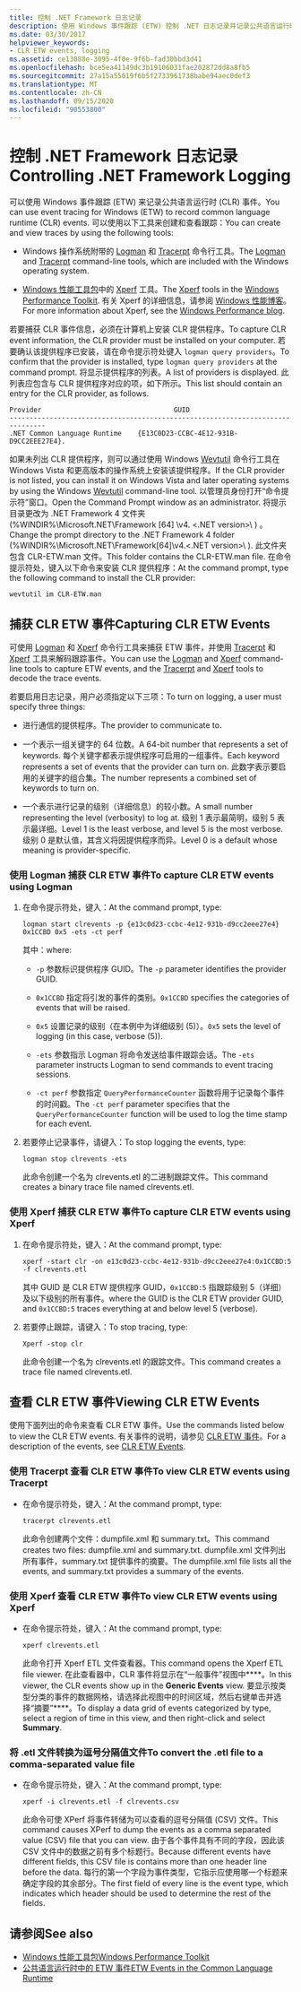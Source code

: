 ```yaml
---
title: 控制 .NET Framework 日志记录
description: 使用 Windows 事件跟踪 (ETW) 控制 .NET 日志记录并记录公共语言运行时 (CLR) 事件。 使用 Logman、Tracerpt 和 Xperf 等工具。
ms.date: 03/30/2017
helpviewer_keywords:
- CLR ETW events, logging
ms.assetid: ce13088e-3095-4f0e-9f6b-fad30bbd3d41
ms.openlocfilehash: bce5ea41149dc3b19106031fae202872dd8a8fb5
ms.sourcegitcommit: 27a15a55019f6b5f2733961738babe94aec0def3
ms.translationtype: MT
ms.contentlocale: zh-CN
ms.lasthandoff: 09/15/2020
ms.locfileid: "90553800"
---
```

# <a name="controlling-net-framework-logging"></a><span data-ttu-id="6238d-104">控制 .NET Framework 日志记录</span><span class="sxs-lookup"><span data-stu-id="6238d-104">Controlling .NET Framework Logging</span></span>

<span data-ttu-id="6238d-105">可以使用 Windows 事件跟踪 (ETW) 来记录公共语言运行时 (CLR) 事件。</span><span class="sxs-lookup"><span data-stu-id="6238d-105">You can use event tracing for Windows (ETW) to record common language runtime (CLR) events.</span></span> <span data-ttu-id="6238d-106">可以使用以下工具来创建和查看跟踪：</span><span class="sxs-lookup"><span data-stu-id="6238d-106">You can create and view traces by using the following tools:</span></span>

- <span data-ttu-id="6238d-107">Windows 操作系统附带的 [Logman](/windows-server/administration/windows-commands/logman) 和 [Tracerpt](/windows-server/administration/windows-commands/tracerpt_1) 命令行工具。</span><span class="sxs-lookup"><span data-stu-id="6238d-107">The [Logman](/windows-server/administration/windows-commands/logman) and [Tracerpt](/windows-server/administration/windows-commands/tracerpt_1) command-line tools, which are included with the Windows operating system.</span></span>

- <span data-ttu-id="6238d-108">[Windows 性能工具包](/windows-hardware/test/wpt/)中的 [Xperf](/windows-hardware/test/wpt/xperf-command-line-reference) 工具。</span><span class="sxs-lookup"><span data-stu-id="6238d-108">The [Xperf](/windows-hardware/test/wpt/xperf-command-line-reference) tools in the [Windows Performance Toolkit](/windows-hardware/test/wpt/).</span></span> <span data-ttu-id="6238d-109">有关 Xperf 的详细信息，请参阅 [Windows 性能博客](/archive/blogs/pigscanfly/)。</span><span class="sxs-lookup"><span data-stu-id="6238d-109">For more information about Xperf, see the [Windows Performance blog](/archive/blogs/pigscanfly/).</span></span>

<span data-ttu-id="6238d-110">若要捕获 CLR 事件信息，必须在计算机上安装 CLR 提供程序。</span><span class="sxs-lookup"><span data-stu-id="6238d-110">To capture CLR event information, the CLR provider must be installed on your computer.</span></span> <span data-ttu-id="6238d-111">若要确认该提供程序已安装，请在命令提示符处键入 `logman query providers`。</span><span class="sxs-lookup"><span data-stu-id="6238d-111">To confirm that the provider is installed, type `logman query providers` at the command prompt.</span></span> <span data-ttu-id="6238d-112">将显示提供程序的列表。</span><span class="sxs-lookup"><span data-stu-id="6238d-112">A list of providers is displayed.</span></span> <span data-ttu-id="6238d-113">此列表应包含与 CLR 提供程序对应的项，如下所示。</span><span class="sxs-lookup"><span data-stu-id="6238d-113">This list should contain an entry for the CLR provider, as follows.</span></span>

```output
Provider                                 GUID
-------------------------------------------------------------------------------
.NET Common Language Runtime    {E13C0D23-CCBC-4E12-931B-D9CC2EEE27E4}.
```

<span data-ttu-id="6238d-114">如果未列出 CLR 提供程序，则可以通过使用 Windows [Wevtutil](/windows-server/administration/windows-commands/wevtutil) 命令行工具在 Windows Vista 和更高版本的操作系统上安装该提供程序。</span><span class="sxs-lookup"><span data-stu-id="6238d-114">If the CLR provider is not listed, you can install it on Windows Vista and later operating systems by using the Windows [Wevtutil](/windows-server/administration/windows-commands/wevtutil) command-line tool.</span></span> <span data-ttu-id="6238d-115">以管理员身份打开“命令提示符”窗口。</span><span class="sxs-lookup"><span data-stu-id="6238d-115">Open the Command Prompt window as an administrator.</span></span> <span data-ttu-id="6238d-116">将提示目录更改为 .NET Framework 4 文件夹 (%WINDIR%\Microsoft.NET\Framework [64] \v4. \<.NET version>\ ) 。</span><span class="sxs-lookup"><span data-stu-id="6238d-116">Change the prompt directory to the .NET Framework 4 folder (%WINDIR%\Microsoft.NET\Framework[64]\v4.\<.NET version>\ ).</span></span> <span data-ttu-id="6238d-117">此文件夹包含 CLR-ETW.man 文件。</span><span class="sxs-lookup"><span data-stu-id="6238d-117">This folder contains the CLR-ETW.man file.</span></span> <span data-ttu-id="6238d-118">在命令提示符处，键入以下命令来安装 CLR 提供程序：</span><span class="sxs-lookup"><span data-stu-id="6238d-118">At the command prompt, type the following command to install the CLR provider:</span></span>

`wevtutil im CLR-ETW.man`

## <a name="capturing-clr-etw-events"></a><span data-ttu-id="6238d-119">捕获 CLR ETW 事件</span><span class="sxs-lookup"><span data-stu-id="6238d-119">Capturing CLR ETW Events</span></span>

<span data-ttu-id="6238d-120">可使用 [Logman](/windows-server/administration/windows-commands/logman) 和 [Xperf](/windows-hardware/test/wpt/xperf-command-line-reference) 命令行工具来捕获 ETW 事件，并使用 [Tracerpt](/windows-server/administration/windows-commands/tracerpt_1) 和 [Xperf](/windows-hardware/test/wpt/xperf-command-line-reference) 工具来解码跟踪事件。</span><span class="sxs-lookup"><span data-stu-id="6238d-120">You can use the [Logman](/windows-server/administration/windows-commands/logman) and [Xperf](/windows-hardware/test/wpt/xperf-command-line-reference) command-line tools to capture ETW events, and the [Tracerpt](/windows-server/administration/windows-commands/tracerpt_1) and [Xperf](/windows-hardware/test/wpt/xperf-command-line-reference) tools to decode the trace events.</span></span>

<span data-ttu-id="6238d-121">若要启用日志记录，用户必须指定以下三项：</span><span class="sxs-lookup"><span data-stu-id="6238d-121">To turn on logging, a user must specify three things:</span></span>

- <span data-ttu-id="6238d-122">进行通信的提供程序。</span><span class="sxs-lookup"><span data-stu-id="6238d-122">The provider to communicate to.</span></span>

- <span data-ttu-id="6238d-123">一个表示一组关键字的 64 位数。</span><span class="sxs-lookup"><span data-stu-id="6238d-123">A 64-bit number that represents a set of keywords.</span></span> <span data-ttu-id="6238d-124">每个关键字都表示提供程序可启用的一组事件。</span><span class="sxs-lookup"><span data-stu-id="6238d-124">Each keyword represents a set of events that the provider can turn on.</span></span> <span data-ttu-id="6238d-125">此数字表示要启用的关键字的组合集。</span><span class="sxs-lookup"><span data-stu-id="6238d-125">The number represents a combined set of keywords to turn on.</span></span>

- <span data-ttu-id="6238d-126">一个表示进行记录的级别（详细信息）的较小数。</span><span class="sxs-lookup"><span data-stu-id="6238d-126">A small number representing the level (verbosity) to log at.</span></span> <span data-ttu-id="6238d-127">级别 1 表示最简明，级别 5 表示最详细。</span><span class="sxs-lookup"><span data-stu-id="6238d-127">Level 1 is the least verbose, and level 5 is the most verbose.</span></span> <span data-ttu-id="6238d-128">级别 0 是默认值，其含义将因提供程序而异。</span><span class="sxs-lookup"><span data-stu-id="6238d-128">Level 0 is a default whose meaning is provider-specific.</span></span>

### <a name="to-capture-clr-etw-events-using-logman"></a><span data-ttu-id="6238d-129">使用 Logman 捕获 CLR ETW 事件</span><span class="sxs-lookup"><span data-stu-id="6238d-129">To capture CLR ETW events using Logman</span></span>

1. <span data-ttu-id="6238d-130">在命令提示符处，键入：</span><span class="sxs-lookup"><span data-stu-id="6238d-130">At the command prompt, type:</span></span>

     `logman start clrevents -p {e13c0d23-ccbc-4e12-931b-d9cc2eee27e4} 0x1CCBD 0x5 -ets -ct perf`

     <span data-ttu-id="6238d-131">其中：</span><span class="sxs-lookup"><span data-stu-id="6238d-131">where:</span></span>

    - <span data-ttu-id="6238d-132">`-p` 参数标识提供程序 GUID。</span><span class="sxs-lookup"><span data-stu-id="6238d-132">The `-p` parameter identifies the provider GUID.</span></span>

    - <span data-ttu-id="6238d-133">`0x1CCBD` 指定将引发的事件的类别。</span><span class="sxs-lookup"><span data-stu-id="6238d-133">`0x1CCBD` specifies the categories of events that will be raised.</span></span>

    - <span data-ttu-id="6238d-134">`0x5` 设置记录的级别（在本例中为详细级别 (5)）。</span><span class="sxs-lookup"><span data-stu-id="6238d-134">`0x5` sets the level of logging (in this case, verbose (5)).</span></span>

    - <span data-ttu-id="6238d-135">`-ets` 参数指示 Logman 将命令发送给事件跟踪会话。</span><span class="sxs-lookup"><span data-stu-id="6238d-135">The `-ets` parameter instructs Logman to send commands to event tracing sessions.</span></span>

    - <span data-ttu-id="6238d-136">`-ct perf` 参数指定 `QueryPerformanceCounter` 函数将用于记录每个事件的时间戳。</span><span class="sxs-lookup"><span data-stu-id="6238d-136">The `-ct perf` parameter specifies that the `QueryPerformanceCounter` function will be used to log the time stamp for each event.</span></span>

2. <span data-ttu-id="6238d-137">若要停止记录事件，请键入：</span><span class="sxs-lookup"><span data-stu-id="6238d-137">To stop logging the events, type:</span></span>

     `logman stop clrevents -ets`

     <span data-ttu-id="6238d-138">此命令创建一个名为 clrevents.etl 的二进制跟踪文件。</span><span class="sxs-lookup"><span data-stu-id="6238d-138">This command creates a binary trace file named clrevents.etl.</span></span>

### <a name="to-capture-clr-etw-events-using-xperf"></a><span data-ttu-id="6238d-139">使用 Xperf 捕获 CLR ETW 事件</span><span class="sxs-lookup"><span data-stu-id="6238d-139">To capture CLR ETW events using Xperf</span></span>

1. <span data-ttu-id="6238d-140">在命令提示符处，键入：</span><span class="sxs-lookup"><span data-stu-id="6238d-140">At the command prompt, type:</span></span>

     `xperf -start clr -on e13c0d23-ccbc-4e12-931b-d9cc2eee27e4:0x1CCBD:5 -f clrevents.etl`

     <span data-ttu-id="6238d-141">其中 GUID 是 CLR ETW 提供程序 GUID，`0x1CCBD:5` 指跟踪级别 5（详细）及以下级别的所有事件。</span><span class="sxs-lookup"><span data-stu-id="6238d-141">where the GUID is the CLR ETW provider GUID, and `0x1CCBD:5` traces everything at and below level 5 (verbose).</span></span>

2. <span data-ttu-id="6238d-142">若要停止跟踪，请键入：</span><span class="sxs-lookup"><span data-stu-id="6238d-142">To stop tracing, type:</span></span>

     `Xperf -stop clr`

     <span data-ttu-id="6238d-143">此命令创建一个名为 clrevents.etl 的跟踪文件。</span><span class="sxs-lookup"><span data-stu-id="6238d-143">This command creates a trace file named clrevents.etl.</span></span>

## <a name="viewing-clr-etw-events"></a><span data-ttu-id="6238d-144">查看 CLR ETW 事件</span><span class="sxs-lookup"><span data-stu-id="6238d-144">Viewing CLR ETW Events</span></span>

<span data-ttu-id="6238d-145">使用下面列出的命令来查看 CLR ETW 事件。</span><span class="sxs-lookup"><span data-stu-id="6238d-145">Use the commands listed below to view the CLR ETW events.</span></span> <span data-ttu-id="6238d-146">有关事件的说明，请参见 [CLR ETW 事件](clr-etw-events.md)。</span><span class="sxs-lookup"><span data-stu-id="6238d-146">For a description of the events, see [CLR ETW Events](clr-etw-events.md).</span></span>

### <a name="to-view-clr-etw-events-using-tracerpt"></a><span data-ttu-id="6238d-147">使用 Tracerpt 查看 CLR ETW 事件</span><span class="sxs-lookup"><span data-stu-id="6238d-147">To view CLR ETW events using Tracerpt</span></span>

- <span data-ttu-id="6238d-148">在命令提示符处，键入：</span><span class="sxs-lookup"><span data-stu-id="6238d-148">At the command prompt, type:</span></span>

     `tracerpt clrevents.etl`

     <span data-ttu-id="6238d-149">此命令创建两个文件：dumpfile.xml 和 summary.txt。</span><span class="sxs-lookup"><span data-stu-id="6238d-149">This command creates two files: dumpfile.xml and summary.txt.</span></span> <span data-ttu-id="6238d-150">dumpfile.xml 文件列出所有事件，summary.txt 提供事件的摘要。</span><span class="sxs-lookup"><span data-stu-id="6238d-150">The dumpfile.xml file lists all the events, and summary.txt provides a summary of the events.</span></span>

### <a name="to-view-clr-etw-events-using-xperf"></a><span data-ttu-id="6238d-151">使用 Xperf 查看 CLR ETW 事件</span><span class="sxs-lookup"><span data-stu-id="6238d-151">To view CLR ETW events using Xperf</span></span>

- <span data-ttu-id="6238d-152">在命令提示符处，键入：</span><span class="sxs-lookup"><span data-stu-id="6238d-152">At the command prompt, type:</span></span>

     `xperf clrevents.etl`

     <span data-ttu-id="6238d-153">此命令打开 Xperf ETL 文件查看器。</span><span class="sxs-lookup"><span data-stu-id="6238d-153">This command opens the Xperf ETL file viewer.</span></span> <span data-ttu-id="6238d-154">在此查看器中，CLR 事件将显示在“一般事件”视图中\*\*\*\*。</span><span class="sxs-lookup"><span data-stu-id="6238d-154">In this viewer, the CLR events show up in the **Generic Events** view.</span></span> <span data-ttu-id="6238d-155">要显示按类型分类的事件的数据网格，请选择此视图中的时间区域，然后右键单击并选择“摘要”\*\*\*\*。</span><span class="sxs-lookup"><span data-stu-id="6238d-155">To display a data grid of events categorized by type, select a region of time in this view, and then right-click and select **Summary**.</span></span>

### <a name="to-convert-the-etl-file-to-a-comma-separated-value-file"></a><span data-ttu-id="6238d-156">将 .etl 文件转换为逗号分隔值文件</span><span class="sxs-lookup"><span data-stu-id="6238d-156">To convert the .etl file to a comma-separated value file</span></span>

- <span data-ttu-id="6238d-157">在命令提示符处，键入：</span><span class="sxs-lookup"><span data-stu-id="6238d-157">At the command prompt, type:</span></span>

     `xperf -i clrevents.etl -f clrevents.csv`

     <span data-ttu-id="6238d-158">此命令可使 XPerf 将事件转储为可以查看的逗号分隔值 (CSV) 文件。</span><span class="sxs-lookup"><span data-stu-id="6238d-158">This command causes XPerf to dump the events as a comma separated value (CSV) file that you can view.</span></span> <span data-ttu-id="6238d-159">由于各个事件具有不同的字段，因此该 CSV 文件中的数据之前有多个标题行。</span><span class="sxs-lookup"><span data-stu-id="6238d-159">Because different events have different fields, this CSV file is contains more than one header line before the data.</span></span> <span data-ttu-id="6238d-160">每行的第一个字段为事件类型，它指示应使用哪一个标题来确定字段的其余部分。</span><span class="sxs-lookup"><span data-stu-id="6238d-160">The first field of every line is the event type, which indicates which header should be used to determine the rest of the fields.</span></span>

## <a name="see-also"></a><span data-ttu-id="6238d-161">请参阅</span><span class="sxs-lookup"><span data-stu-id="6238d-161">See also</span></span>

- [<span data-ttu-id="6238d-162">Windows 性能工具包</span><span class="sxs-lookup"><span data-stu-id="6238d-162">Windows Performance Toolkit</span></span>](/windows-hardware/test/wpt/)
- [<span data-ttu-id="6238d-163">公共语言运行时中的 ETW 事件</span><span class="sxs-lookup"><span data-stu-id="6238d-163">ETW Events in the Common Language Runtime</span></span>](etw-events-in-the-common-language-runtime.md)
